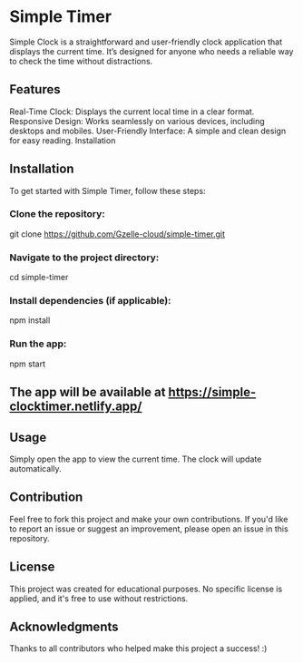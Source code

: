 # Simple Timer
Simple Clock is a straightforward and user-friendly clock application that displays the current time. It’s designed for anyone who needs a reliable way to check the time without distractions.

## Features
Real-Time Clock: Displays the current local time in a clear format.
Responsive Design: Works seamlessly on various devices, including desktops and mobiles.
User-Friendly Interface: A simple and clean design for easy reading.
Installation
## Installation
To get started with Simple Timer, follow these steps:

### Clone the repository:
git clone https://github.com/Gzelle-cloud/simple-timer.git
### Navigate to the project directory:
cd simple-timer
### Install dependencies (if applicable):
npm install
### Run the app:
npm start

## The app will be available at https://simple-clocktimer.netlify.app/

## Usage
Simply open the app to view the current time.
The clock will update automatically.
## Contribution
Feel free to fork this project and make your own contributions. If you'd like to report an issue or suggest an improvement, please open an issue in this repository.

## License
This project was created for educational purposes. No specific license is applied, and it's free to use without restrictions.

## Acknowledgments
Thanks to all contributors who helped make this project a success! :)
